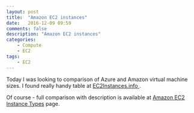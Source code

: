 ```yaml
---
layout: post
title:  "Amazon EC2 instances"
date:   2016-12-09 09:59
comments: false
description: "Amazon EC2 instances"
categories: 
    - Compute
    - EC2
tags: 
    - EC2
---
```


Today I was looking to comparison of Azure and Amazon virtual machine sizes. I found really handy table at [EC2Instances.info ](http://www.ec2instances.info/).

Of course - full comparison with description is available at [Amazon EC2 Instance Types](https://aws.amazon.com/ec2/instance-types/) page.